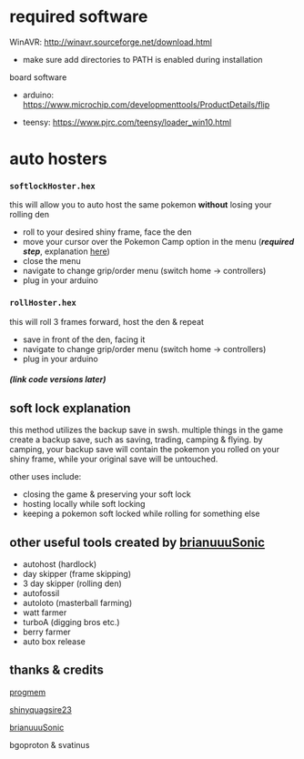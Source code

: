 # required software
WinAVR: http://winavr.sourceforge.net/download.html

- make sure add directories to PATH is enabled during installation

board software

- arduino: https://www.microchip.com/developmenttools/ProductDetails/flip

- teensy: https://www.pjrc.com/teensy/loader_win10.html

# auto hosters

### `softlockHoster.hex`
this will allow you to auto host the same pokemon **without** losing your rolling den
- roll to your desired shiny frame, face the den
- move your cursor over the Pokemon Camp option in the menu (***required step***, explanation [here](#soft-lock-explanation))
- close the menu
- navigate to change grip/order menu (switch home -> controllers)
- plug in your arduino

### `rollHoster.hex`
this will roll 3 frames forward, host the den & repeat
- save in front of the den, facing it
- navigate to change grip/order menu (switch home -> controllers)
- plug in your arduino

##### (link code versions later)

## soft lock explanation
this method utilizes the backup save in swsh.
multiple things in the game create a backup save, such as saving, trading, camping & flying.
by camping, your backup save will contain the pokemon you rolled on your shiny frame, while your original save will be untouched.

other uses include:
- closing the game & preserving your soft lock 
- hosting locally while soft locking
- keeping a pokemon soft locked while rolling for something else 

## other useful tools created by [brianuuuSonic](https://www.youtube.com/watch?v=y2xFf7e_KSU)

- autohost (hardlock)
- day skipper (frame skipping)
- 3 day skipper (rolling den)
- autofossil 
- autoloto (masterball farming)
- watt farmer
- turboA (digging bros etc.)
- berry farmer
- auto box release


## thanks & credits
[progmem](https://github.com/progmem/Switch-Fightstick)

[shinyquagsire23](https://github.com/shinyquagsire23/Switch-Fightstick)

[brianuuuSonic](https://www.youtube.com/user/brianuuusonic2)

bgoproton & svatinus 
